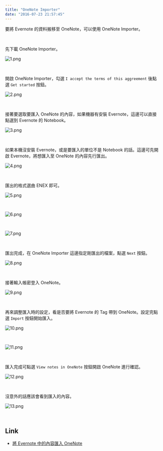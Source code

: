 ```yaml
---
title: "OneNote Importer"
date: "2016-07-23 21:57:45"
---
```



要將 Evernote 的資料搬移至 OneNote，可以使用 OneNote Importer。  

<!-- More -->

<br/>


先下載 OneNote Importer。  

![1.png](1.png)

<br/>


開啟 OneNote Importer，勾選 `I accept the terms of this aggreement` 後點選 `Get started` 按鈕。  

![2.png](2.png)

<br/>


接著要選取要匯入 OneNote 的內容，如果機器有安裝 Evernote，這邊可以直接點選到 Evernote 的 Notebook。

![3.png](3.png)

<br/>


如果本機沒安裝 Evernote，或是要匯入的單位不是 Notebook 的話。這邊可先開啟 Evernote，將想匯入至 OneNote 的內容先行匯出。  

![4.png](4.png)

<br/>


匯出的格式選曲 ENEX 即可。  

![5.png](5.png)

<br/>


![6.png](6.png)

<br/>


![7.png](7.png)

<br/>


匯出完成，在 OneNote Importer 這邊指定剛匯出的檔案，點選 `Next` 按鈕。  

![8.png](8.png)

<br/>


接著輸入帳密登入 OneNote。  

![9.png](9.png)

<br/>


再來調整匯入時的設定，看是否要將 Evernote 的 Tag 帶到 OneNote。設定完點選 `Import` 按鈕開始匯入。  

![10.png](10.png)

<br/>


![11.png](11.png)

<br/>


匯入完成可點選 `View notes in OneNote` 按鈕開啟 OneNote 進行確認。  

![12.png](12.png)

<br/>


沒意外的話應該會看到匯入的內容。  

![13.png](13.png)

<br/>


Link
----
* [將 Evernote 中的內容匯入 OneNote](https://www.onenote.com/import-evernote-to-onenote)
